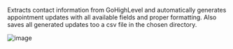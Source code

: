 Extracts contact information from GoHighLevel and automatically generates appointment updates with all available fields and proper formatting. Also saves all generated updates too a csv file in the chosen directory.

![image](https://github.com/user-attachments/assets/4a5e2675-78e3-406c-b763-a84347f7ccff)
